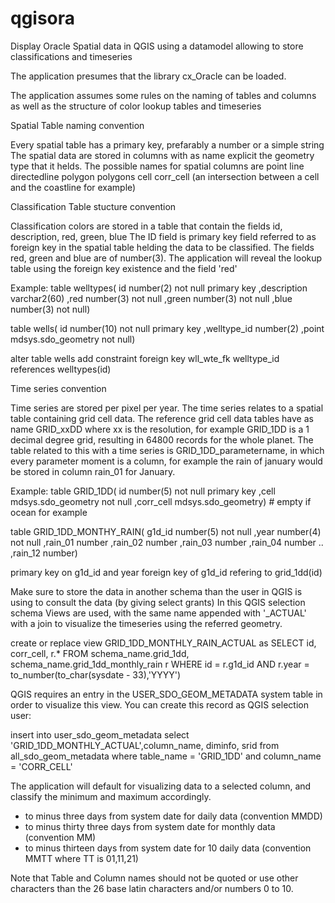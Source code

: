 # qgisora
Display Oracle Spatial data in QGIS using a datamodel allowing to store classifications and timeseries

The application presumes that the library cx_Oracle can be loaded.

The application assumes some rules on the naming of tables and columns as well as the structure of color lookup tables and timeseries

Spatial Table naming convention

Every spatial table has a primary key, prefarably a number or a simple string
The spatial data are stored in columns with as name explicit the geometry type that it helds.
The possible names for spatial columns are
  point
  line
  directedline
  polygon
  polygons
  cell
  corr_cell (an intersection between a cell and the coastline for example)

Classification Table stucture convention

Classification colors are stored in a table that contain the fields id, description, red, green, blue
The ID field is primary key field referred to as foreign key in the spatial table helding the data to be classified.
The fields red, green and blue are of number(3). 
The application will reveal the lookup table using the foreign key existence and the field 'red'

Example:
table welltypes(
 id           number(2) not null primary key
,description  varchar2(60)
,red          number(3) not null
,green        number(3) not null
,blue         number(3) not null)

table wells(
 id           number(10) not null primary key
,welltype_id  number(2)
,point        mdsys.sdo_geometry not null)

alter table wells add constraint foreign key wll_wte_fk welltype_id references welltypes(id)

Time series convention

Time series are stored per pixel per year. The time series relates to a spatial table containing grid cell data. The reference grid cell data tables have as name
GRID_xxDD where xx is the resolution, for example GRID_1DD is a 1 decimal degree grid, resulting in 64800 records for the whole planet.
The table related to this with a time series is GRID_1DD_parametername, in which every parameter moment is a column, for example the rain of january would be stored in column rain_01 for January. 

Example:
table GRID_1DD(
 id         number(5) not null primary key
,cell       mdsys.sdo_geometry not null
,corr_cell  mdsys.sdo_geometry)   # empty if ocean for example

table GRID_1DD_MONTHY_RAIN(
 g1d_id     number(5) not null
,year       number(4) not null
,rain_01    number
,rain_02    number
,rain_03    number
,rain_04    number
..
,rain_12    number)

primary key on g1d_id and year
foreign key of g1d_id refering to grid_1dd(id)

Make sure to store the data in another schema than the user in QGIS is using to consult the data (by giving select grants)
In this QGIS selection schema Views are used, with the same name appended with '_ACTUAL' with a join to visualize the timeseries using the referred geometry.

create or replace view GRID_1DD_MONTHLY_RAIN_ACTUAL as
SELECT id, corr_cell, r.*
  FROM schema_name.grid_1dd, schema_name.grid_1dd_monthly_rain r
 WHERE id     = r.g1d_id
   AND r.year = to_number(to_char(sysdate - 33),'YYYY')

QGIS requires an entry in the USER_SDO_GEOM_METADATA system table in order to visualize this view.
You can create this record as QGIS selection user:

insert into user_sdo_geom_metadata select 'GRID_1DD_MONTHLY_ACTUAL',column_name, diminfo, srid
     from    all_sdo_geom_metadata where table_name = 'GRID_1DD' and column_name = 'CORR_CELL'

The application will default for visualizing data to a selected column, and classify the minimum and maximum accordingly. 
  * to minus  three days from system date for daily data (convention MMDD)
  * to minus thirty three days from system date for monthly data (convention MM)
  * to minus thirteen days from system date for 10 daily data (convention MMTT where TT is 01,11,21)

Note that Table and Column names should not be quoted or use other characters than the 26 base latin characters and/or numbers 0 to 10.

